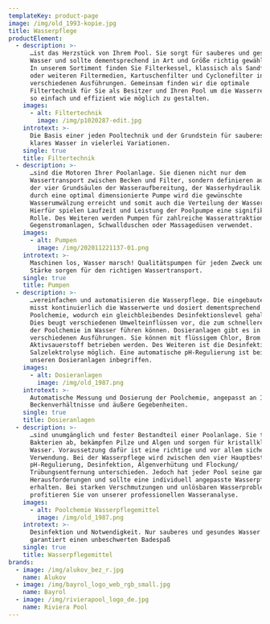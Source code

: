 ```yaml
---
templateKey: product-page
image: /img/old_1993-kopie.jpg
title: Wasserpflege
productElement:
  - description: >-
      …ist das Herzstück von Ihrem Pool. Sie sorgt für sauberes und gesundes
      Wasser und sollte dementsprechend in Art und Größe richtig gewählt werden.
      In unserem Sortiment finden Sie Filterkessel, klassisch als Sandfilter
      oder weiteren Filtermedien, Kartuschenfilter und Cyclonefilter in
      verschiedenen Ausführungen. Gemeinsam finden wir die optimale
      Filtertechnik für Sie als Besitzer und Ihren Pool um die Wasserreinigung
      so einfach und effizient wie möglich zu gestalten.
    images:
      - alt: Filtertechnik
        image: /img/p1020287-edit.jpg
    introtext: >-
      Die Basis einer jeden Pooltechnik und der Grundstein für sauberes und
      klares Wasser in vielerlei Variationen.
    single: true
    title: Filtertechnik
  - description: >-
      …sind die Motoren Ihrer Poolanlage. Sie dienen nicht nur dem
      Wassertransport zwischen Becken und Filter, sondern definieren auch eine
      der vier Grundsäulen der Wasseraufbereitung, der Wasserhydraulik. Erst
      durch eine optimal dimensionierte Pumpe wird die gewünschte
      Wasserumwälzung erreicht und somit auch die Verteilung der Wasserchemie.
      Hierfür spielen Laufzeit und Leistung der Poolpumpe eine signifikante
      Rolle. Des Weiteren werden Pumpen für zahlreiche Wasserattraktionen, wie
      Gegenstromanlagen, Schwallduschen oder Massagedüsen verwendet.
    images:
      - alt: Pumpen
        image: /img/202011221137-01.png
    introtext: >-
      Maschinen los, Wasser marsch! Qualitätspumpen für jeden Zweck und in jeder
      Stärke sorgen für den richtigen Wassertransport.
    single: true
    title: Pumpen
  - description: >-
      …vereinfachen und automatisieren die Wasserpflege. Die eingebaute Sensorik
      misst kontinuierlich die Wasserwerte und dosiert dementsprechend die
      Poolchemie, wodurch ein gleichbleibendes Desinfektionslevel gehalten wird.
      Dies beugt verschiedenen Umwelteinflüssen vor, die zum schnelleren Abbau
      der Poolchemie im Wasser führen können. Dosieranlagen gibt es in
      verschiedenen Ausführungen. Sie können mit flüssigem Chlor, Brom oder
      Aktivsauerstoff betrieben werden. Des Weiteren ist die Desinfektion über
      Salzelektrolyse möglich. Eine automatische pH-Regulierung ist bei allen
      unseren Dosieranlagen inbegriffen.
    images:
      - alt: Dosieranlagen
        image: /img/old_1987.png
    introtext: >-
      Automatische Messung und Dosierung der Poolchemie, angepasst an Ihre
      Beckenverhältnisse und äußere Gegebenheiten.
    single: true
    title: Dosieranlagen
  - description: >-
      …sind unumgänglich und fester Bestandteil einer Poolanlage. Sie töten
      Bakterien ab, bekämpfen Pilze und Algen und sorgen für kristallklares
      Wasser. Voraussetzung dafür ist eine richtige und vor allem sichere
      Verwendung. Bei der Wasserpflege wird zwischen den vier Hauptbestandteilen
      pH-Regulierung, Desinfektion, Algenverhütung und Flockung/
      Trübungsentfernung unterschieden. Jedoch hat jeder Pool seine ganz eigenen
      Herausforderungen und sollte eine individuell angepasste Wasserpflege
      erhalten. Bei starken Verschmutzungen und unlösbaren Wasserproblemen
      profitieren Sie von unserer professionellen Wasseranalyse.
    images:
      - alt: Poolchemie Wasserpflegemittel
        image: /img/old_1987.png
    introtext: >-
      Desinfektion und Notwendigkeit. Nur sauberes und gesundes Wasser
      garantiert einen unbeschwerten Badespaß
    single: true
    title: Wasserpflegemittel
brands:
  - image: /img/alukov_bez_r.jpg
    name: Alukov
  - image: /img/bayrol_logo_web_rgb_small.jpg
    name: Bayrol
  - image: /img/rivierapool_logo_de.jpg
    name: Riviera Pool
---
```


